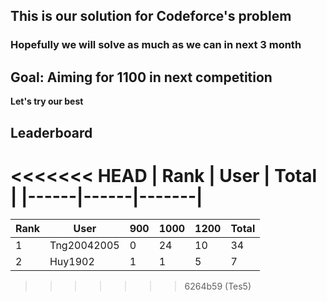 ## This is our solution for Codeforce's problem

### Hopefully we will solve as much as we can in next 3 month

## Goal: Aiming for 1100 in next competition

**Let's try our best**

## Leaderboard
<!-- LEADERBOARD:START -->
<<<<<<< HEAD
| Rank | User | Total |
|------|------|-------|
=======
| Rank | User | 900 | 1000 | 1200 | Total |
|------|------|------|------|------|-------|
| 1 | Tng20042005 | 0 | 24 | 10 | 34 |
| 2 | Huy1902 | 1 | 1 | 5 | 7 |
>>>>>>> 6264b59 (Tes5)
<!-- LEADERBOARD:END -->
